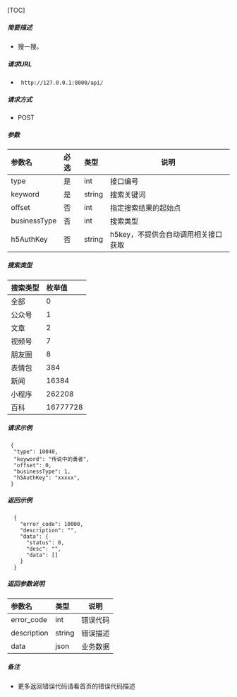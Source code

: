 

[TOC]
    
##### 简要描述

- 搜一搜。

##### 请求URL
- ` http://127.0.0.1:8000/api/`
  
##### 请求方式
- POST 

##### 参数

|参数名|必选|类型|说明|
|:----    |:---|:----- |-----   |
|type |是  |int | 接口编号    |
|keyword |是  |string | 搜索关键词    |
|offset |否  |int | 指定搜索结果的起始点    |
|businessType |否  |int | 搜索类型    |
|h5AuthKey |否  |string | h5key，不提供会自动调用相关接口获取    |

##### 搜索类型

|搜索类型|枚举值|
|:----    |:---|
|全部 |0  |
|公众号 | 1 |
|文章 | 2 |
|视频号| 7 |
|朋友圈 | 8 |
|表情包 | 384 |
|新闻 | 16384 |
|小程序|262208|
|百科| 16777728 |

##### 请求示例

```
 {
  "type": 10040,
  "keyword": "传说中的勇者",
  "offset": 0,
  "businessType": 1,
  "h5AuthKey": "xxxxx",
 } 
```

##### 返回示例 

``` 
  {
    "error_code": 10000,
    "description": "",
    "data": {
      "status": 0,
      "desc": "",
      "data": []
    }
  }
```

##### 返回参数说明 

|参数名|类型|说明|
|:-----  |:-----|-----                           |
|error_code |int   |错误代码  |
|description|string|错误描述|
|data|json|业务数据|

##### 备注 

- 更多返回错误代码请看首页的错误代码描述







